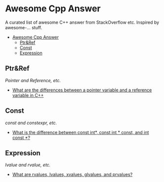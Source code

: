 # Awesome Cpp Answer

A curated list of awesome C++ answer from StackOverflow etc. Inspired by awesome-... stuff.

- [Awesome Cpp Answer](#awesome-cpp-answer)
	- [Ptr&Ref](#ptrref)
	- [Const](#const)
	- [Expression](#expression)

## Ptr&Ref
*Pointer and Reference, etc.*

- [What are the differences between a pointer variable and a reference variable in C++](http://stackoverflow.com/questions/57483)

## Const
*const and constexpr, etc.*

- [What is the difference between const int*, const int * const, and int const *?](http://stackoverflow.com/questions/1143262)

## Expression
*lvalue and rvalue, etc.*

- [What are rvalues, lvalues, xvalues, glvalues, and prvalues?](http://stackoverflow.com/questions/3601602)
